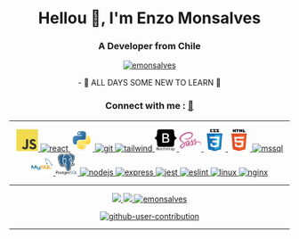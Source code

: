 <h1 align="center">Hellou 👋, I'm Enzo Monsalves</h1>
<h3 align="center">A Developer from Chile</h3>

<p align="center"> <a href="#"> <img src="https://komarev.com/ghpvc/?username=emonsalves&label=Profile%20views&color=0e75b6&style=flat" alt="emonsalves" /> </a></p> 

<div align="center"> - 🌱 ALL DAYS SOME NEW TO LEARN 🌳 </div>

<h3 align="center"> Connect with me : <a href="mailto:ingeniero.monsalves@gmail.com?Subject=Connect%20by%20Github"> 📧 </a>  </h3>
<hr>
<p align="center">
<a href="#"><img src="https://raw.githubusercontent.com/devicons/devicon/master/icons/javascript/javascript-original.svg" alt="javascript" width="40" height="40"/> </a>
<a href="#"><img src="https://cdn.jsdelivr.net/gh/devicons/devicon/icons/react/react-original.svg" alt="react" width="40" height="40"/> </a>
<a href="#"><img src="https://raw.githubusercontent.com/devicons/devicon/master/icons/python/python-original.svg" alt="python" width="40" height="40"/> </a>
<a href="#"><img src="https://www.vectorlogo.zone/logos/git-scm/git-scm-icon.svg" alt="git" width="40" height="40"/> </a>
<a href="#"><img src="https://cdn.jsdelivr.net/gh/devicons/devicon/icons/tailwindcss/tailwindcss-plain.svg" alt="tailwind" width="40" height="40"/> </a>
<a href="#"><img src="https://raw.githubusercontent.com/devicons/devicon/master/icons/bootstrap/bootstrap-plain-wordmark.svg" alt="bootstrap" width="40" height="40"/> </a>
<a href="#"><img src="https://raw.githubusercontent.com/devicons/devicon/master/icons/sass/sass-original.svg" alt="sass" width="40" height="40"/> </a>
<a href="#"><img src="https://raw.githubusercontent.com/devicons/devicon/master/icons/css3/css3-original-wordmark.svg" alt="css3" width="40" height="40"/> </a>
<a href="#"><img src="https://raw.githubusercontent.com/devicons/devicon/master/icons/html5/html5-original-wordmark.svg" alt="html5" width="40" height="40"/> </a>
<a href="#"><img src="https://www.svgrepo.com/show/303229/microsoft-sql-server-logo.svg" alt="mssql" width="40" height="40"/> </a>
<a href="#"><img src="https://raw.githubusercontent.com/devicons/devicon/master/icons/mysql/mysql-original-wordmark.svg" alt="mysql" width="40" height="40"/> </a>
<a href="#"><img src="https://raw.githubusercontent.com/devicons/devicon/master/icons/postgresql/postgresql-original-wordmark.svg" alt="postgresql" width="40" height="40"/> </a>
<a href="#"><img src="https://cdn.jsdelivr.net/gh/devicons/devicon/icons/nodejs/nodejs-original.svg" alt="nodejs" width="40" height="40"/> </a>
<a href="#"><img src="https://cdn.jsdelivr.net/gh/devicons/devicon/icons/express/express-original.svg" alt="express" width="40" height="40"/> </a>
<a href="#"><img src="https://cdn.jsdelivr.net/gh/devicons/devicon/icons/jest/jest-plain.svg" alt="jest" width="40" height="40"/> </a>
<a href="#"><img src="https://cdn.jsdelivr.net/gh/devicons/devicon/icons/eslint/eslint-original-wordmark.svg" alt="eslint" width="40" height="40"/> </a>
<a href="#"><img src="https://cdn.jsdelivr.net/gh/devicons/devicon/icons/linux/linux-original.svg" alt="linux" width="40" height="40"/> </a>
<a href="#"><img src="https://cdn.jsdelivr.net/gh/devicons/devicon/icons/nginx/nginx-original.svg" alt="nginx" width="40" height="40"/> </a>
</p>
<hr>
<div align="center">
<a href="#"> 
<img height="180em" src="https://github-readme-stats.vercel.app/api?username=emonsalves&show_icons=true&theme=dark&include_all_commits=true&count_private=true"/> 
</a>
<a href="#">
<img height="180em" src="https://github-readme-stats.vercel.app/api/top-langs/?username=emonsalves&layout=compact&langs_count=7&theme=dark"/>
</a>
<a href="#">
<img src="https://github-readme-streak-stats.herokuapp.com/?user=emonsalves&layout=compact&langs_count=7&theme=dark" alt="emonsalves" />
</a>

<a href="#">
  
![github-user-contribution](https://user-images.githubusercontent.com/79938668/198180856-c2d37d66-c677-42c3-b829-dee5458a86a7.svg)
  
</a>
<div>
<hr>
